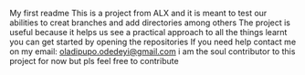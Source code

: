 My first readme
This is a project from ALX and it is meant to test our abilities to creat branches and add directories among others
The project is useful because it helps us see a practical approach to all the things learnt
you can get started by opening the repositories
If you need help contact me on my email: oladipupo.odedeyi@gmail.com
i am the soul contributor to this project for now but pls feel free to contribute
